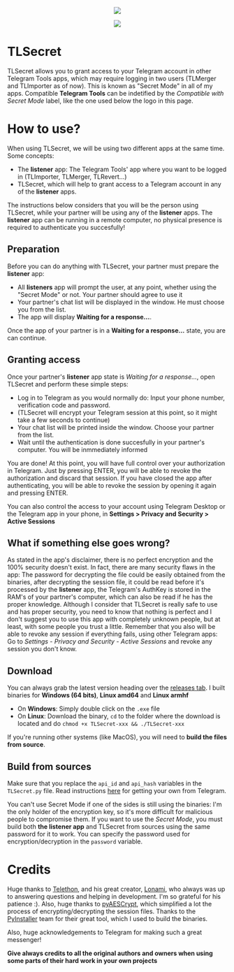<p align="center">
  <img src="https://github.com/TelegramTools/TLSecret/raw/master/images/Intro.png">
 </p>
<p align="center">
  <img src="https://github.com/TelegramTools/TLSecret/raw/master/images/SecretModeLabel.png">
 </p>

# TLSecret

TLSecret allows you to grant access to your Telegram account in other Telegram Tools apps,
which may require logging in two users (TLMerger and TLImporter as of now).
This is known as "Secret Mode" in all of my apps. 
Compatible **Telegram Tools** can be indetified by the *Compatible with Secret Mode* label, like the one used below the logo in this page.

# How to use?

When using TLSecret, we will be using two different apps at the same time. Some concepts:

- The **listener** app: The Telegram Tools' app where you want to be logged in (TLImporter, TLMerger, TLRevert...)
- TLSecret, which will help to grant access to a Telegram account in any of the **listener** apps.

The instructions below considers that you will be the person using TLSecret, while your partner will be using any of the **listener** apps.
The **listener** app can be running in a remote computer, no physical presence is required to authenticate you succesfully!

## Preparation

Before you can do anything with TLSecret, your partner must prepare the **listener** app:

- All **listeners** app will prompt the user, at any point, whether using the "Secret Mode" or not. Your partner should agree to use it
- Your partner's chat list will be displayed in the window. He must choose you from the list.
- The app will display **Waiting for a response...**.

Once the app of your partner is in a **Waiting for a response...** state, you are can continue.

## Granting access

Once your partner's **listener** app state is *Waiting for a response...*, open TLSecret and perform these simple steps:

- Log in to Telegram as you would normally do: Input your phone number, verification code and password.
- (TLSecret will encrypt your Telegram session at this point, so it might take a few seconds to continue)
- Your chat list will be printed inside the window. Choose your partner from the list.
- Wait until the authentication is done succesfully in your partner's computer. You will be inmmediately informed

You are done!
At this point, you will have full control over your authorization in Telegram. Just by pressing ENTER, you will be able to revoke the authorization and discard that session.
If you have closed the app after authenticating, you will be able to revoke the session by opening it again and pressing ENTER.

You can also control the access to your account using Telegram Desktop or the Telegram app in your phone,
in **Settings > Privacy and Security > Active Sessions**

## What if something else goes wrong?

As stated in the app's disclaimer, there is no perfect encryption and the 100% security doesn't exist. In fact, there are many security flaws in the app: The password for decrypting the file could be easily obtained from the binaries, after decrypting the session file, it could be read before it's processed by the **listener** app, the Telegram's AuthKey is stored in the RAM's of your partner's computer, which can also be read if he has the proper knowledge. Although I consider that TLSecret is really safe to use and has proper security, you need to know that nothing is perfect and I don't suggest you to use this app with completely unknown people, but at least, with some people you trust a little.
Remember that you also will be able to revoke any session if everything fails, using other Telegram apps: Go to *Settings - Privacy and Security - Active Sessions* and revoke any session you don't know.

## Download

You can always grab the latest version heading over the [releases tab](https://github.com/TelegramTools/TLSecret/releases).
I built binaries for **Windows (64 bits)**, **Linux amd64** and **Linux armhf**

* On **Windows**: Simply double click on the ``.exe`` file
* On **Linux**: Download the binary, ``cd`` to the folder where the download is located and do ``chmod +x TLSecret-xxx && ./TLSecret-xxx``

If you're running other systems (like MacOS), you will need to **build the files from source**.

## Build from sources

Make sure that you replace the ``api_id`` and ``api_hash`` variables in the ``TLSecret.py`` file.
Read instructions [here](https://core.telegram.org/api/obtaining_api_id) for getting your own from Telegram.

You can't use Secret Mode if one of the sides is still using the binaries: I'm the only holder of the encryption key, so it's more
difficult for malicious people to compromise them. If you want to use the *Secret Mode*, you must build both **the listener app** and TLSecret from
sources using the same password for it to work. You can specify the password used for encryption/decryption in the ``password`` variable.

# Credits

Huge thanks to [Telethon](https://github.com/LonamiWebs/Telethon), and his great creator, [Lonami](https://github.com/Lonami), who always was up to answering questions and helping in development. I'm so grateful for his patience :).
Also, huge thanks to [pyAESCrypt](https://github.com/marcobellaccini/pyAesCrypt), which simplified a lot the process of encrypting/decrypting the session files.
Thanks to the [PyInstaller](https://www.pyinstaller.org/) team for their great tool, which I used to build the binaries.

Also, huge acknowledgements to Telegram for making such a great messenger!

**Give always credits to all the original authors and owners when using some parts of their hard work in your own projects**
